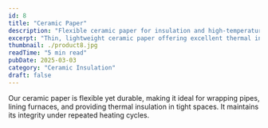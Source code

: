 ```yaml
---
id: 8
title: "Ceramic Paper"
description: "Flexible ceramic paper for insulation and high-temperature applications."
excerpt: "Thin, lightweight ceramic paper offering excellent thermal insulation and resistance to extreme temperatures."
thumbnail: ./product8.jpg
readTime: "5 min read"
pubDate: 2025-03-03
category: "Ceramic Insulation"
draft: false
---
```


Our ceramic paper is flexible yet durable, making it ideal for wrapping pipes, lining furnaces, and providing thermal insulation in tight spaces. It maintains its integrity under repeated heating cycles.
